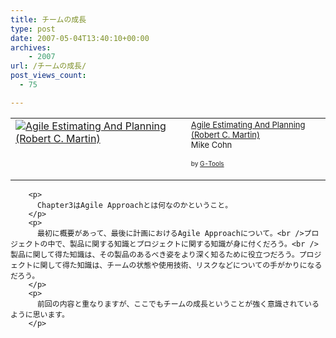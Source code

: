 ```yaml
---
title: チームの成長
type: post
date: 2007-05-04T13:40:10+00:00
archives:
    - 2007
url: /チームの成長/
post_views_count:
  - 75

---
```

<table cellpadding="5" border="0">
  <tr>
    <td valign="top">
      <a href="http://www.amazon.co.jp/exec/obidos/ASIN/0131479415/konnokiyotaka-22/ref=nosim/" target="_blank"><img alt="Agile Estimating And Planning (Robert C. Martin)" src="https://i0.wp.com/ec2.images-amazon.com/images/P/0131479415.01._SCTHUMBZZZ_V24563752_.jpg" border="0" data-recalc-dims="1" /></a>
    </td>
    <td valign="top">
      <font size="-1"><a href="http://www.amazon.co.jp/exec/obidos/ASIN/0131479415/konnokiyotaka-22/ref=nosim/" target="_blank">Agile Estimating And Planning (Robert C. Martin)</a><br />Mike Cohn </p>
      <p>
        </font><font size="-2">by <a href="http://www.goodpic.com/mt/aws/index.html">G-Tools</a></font></td> </tr> </tbody> </table> 
        
        <p>
          Chapter3はAgile Approachとは何なのかということ。
        </p>
        <p>
          最初に概要があって、最後に計画におけるAgile Approachについて。<br />プロジェクトの中で、製品に関する知識とプロジェクトに関する知識が身に付くだろう。<br />製品に関して得た知識は、その製品のあるべき姿をより深く知るために役立つだろう。プロジェクトに関して得た知識は、チームの状態や使用技術、リスクなどについての手がかりになるだろう。
        </p>
        <p>
          前回の内容と重なりますが、ここでもチームの成長ということが強く意識されているように思います。
        </p>